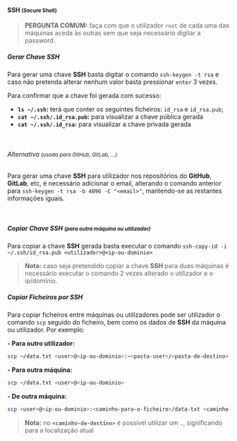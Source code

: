 #### SSH <small>(Secure Shell)</small>

> **PERGUNTA COMUM:** faça com que o utilizador `root` de cada uma das máquinas aceda às outras sem que seja necessário digitar a password.

##### Gerar Chave SSH

Para gerar uma chave **SSH** basta digitar o comando `ssh-keygen -t rsa` e caso não pretenda alterar nenhum valor basta pressionar `enter` 3 vezes.

Para confirmar que a chave foi gerada com sucesso:
- **`ls ~/.ssh`:** terá que conter os seguintes ficheiros: `id_rsa` e `id_rsa.pub`;
- **`cat ~/.ssh/.id_rsa.pub`:** para visualizar a chave pública gerada
- **`cat ~/.ssh/.id_rsa`:** para visualizar a chave privada gerada

<br />

###### Alternativa <small>(usada para GitHub, GitLab, ...)</small>

Para gerar uma chave **SSH** para utilizador nos repositórios do **GitHub**, **GitLab**, etc, é necessário adicionar o email, alterando o comando anterior para `ssh-keygen -t rsa -b 4096 -C "<email>"`, mantendo-se as restantes informações iguais.

<br />

##### Copiar Chave SSH <small>(para outra máquina ou utilizador)</small>

Para copiar a chave **SSH** gerada basta executar o comando `ssh-copy-id -i ~/.ssh/id_rsa.pub <utilizador>@<ip-ou-dominio>`

> **Nota:** caso seja pretendido copiar a chave **SSH** para duas máquinas é necessário executar o comando 2 vezes alterado o utilizador e o ip/domínio.

##### Copiar Ficheiros por SSH

Para copiar ficheiros entre máquinas ou utilizadores pode ser utilizador o comando `scp` seguido do ficheiro, bem como os dados de **SSH** da máquina ou utilizador. Por exemplo:

**- Para outro utilizador:**

```bash
scp ~/data.txt <user>@<ip-ou-dominio>:~<pasta-user>/<pasta-de-destino>
```

**- Para outra máquina:**

```bash
scp ~/data.txt <user>@<ip-ou-dominio>
```

**- De outra máquina:**

```bash
scp <user>@<ip-ou-dominio>:<caminho-para-o-ficheiro>/data-txt <caminho-de-destino>
```

> **Nota:** no **`<caminho-de-destino>`** é possível utilizar um **`.`**, significando para a localização atual